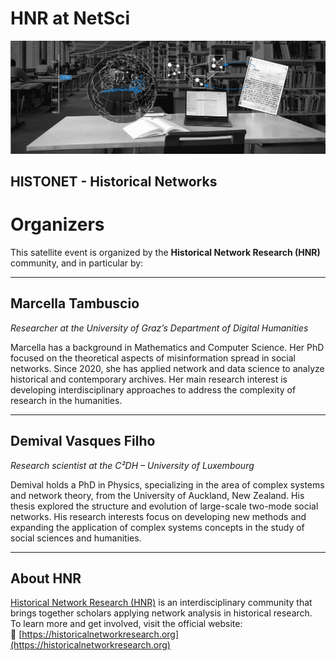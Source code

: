 # HNR at NetSci

<img src="images/hnr header modern-min.png">

## HISTONET - Historical Networks

# Organizers 

This satellite event is organized by the **Historical Network Research (HNR)** community, and in particular by:

---

## Marcella Tambuscio  
*Researcher at the University of Graz’s Department of Digital Humanities*

Marcella has a background in Mathematics and Computer Science. Her PhD focused on the theoretical aspects of misinformation spread in social networks. Since 2020, she has applied network and data science to analyze historical and contemporary archives. Her main research interest is developing interdisciplinary approaches to address the complexity of research in the humanities.

<!-- Optional image (replace the link below with an uploaded image in your repo) -->
<!-- ![Marcella Tambuscio](/netsci-maastricht/images/marcella.png) -->

---

## Demival Vasques Filho  
*Research scientist at the C²DH – University of Luxembourg*

Demival holds a PhD in Physics, specializing in the area of complex systems and network theory, from the University of Auckland, New Zealand. His thesis explored the structure and evolution of large-scale two-mode social networks. His research interests focus on developing new methods and expanding the application of complex systems concepts in the study of social sciences and humanities.

<!-- Optional image -->
<!-- ![Demival Vasques Filho](/netsci-maastricht/images/demival.png) -->

---

## About HNR

[Historical Network Research (HNR)](https://historicalnetworkresearch.org/about/) is an interdisciplinary community that brings together scholars applying network analysis in historical research.  
To learn more and get involved, visit the official website:  
🔗 [https://historicalnetworkresearch.org](https://historicalnetworkresearch.org)

